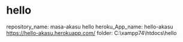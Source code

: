 # hello
repository_name:  masa-akasu  hello
heroku_App_name: hello-akasu    https://hello-akasu.herokuapp.com/
folder: C:\xampp74\htdocs\hello